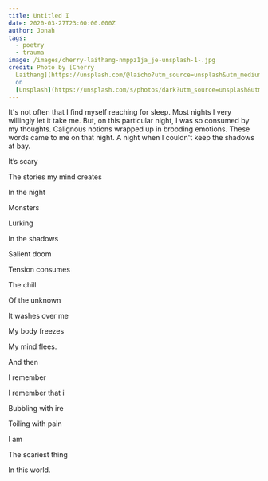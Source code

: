 ```yaml
---
title: Untitled I
date: 2020-03-27T23:00:00.000Z
author: Jonah
tags:
  - poetry
  - trauma
image: /images/cherry-laithang-nmppz1ja_je-unsplash-1-.jpg
credit: Photo by [Cherry
  Laithang](https://unsplash.com/@laicho?utm_source=unsplash&utm_medium=referral&utm_content=creditCopyText)
  on
  [Unsplash](https://unsplash.com/s/photos/dark?utm_source=unsplash&utm_medium=referral&utm_content=creditCopyText)
---
```

<!--StartFragment--> 

It's not often that I find myself reaching for sleep. Most nights I very willingly let it take me. But, on this particular night, I was so consumed by my thoughts. Calignous notions wrapped up in brooding emotions. These words came to me on that night. A night when I couldn't keep the shadows at bay. 

<!--EndFragment-->

<!--StartFragment-->

It’s scary

The stories my mind creates

In the night

Monsters

Lurking

In the shadows

Salient doom

Tension consumes

The chill

Of the unknown

It washes over me

My body freezes

My mind flees.

And then

I remember

I remember that i

Bubbling with ire

Toiling with pain

I am

The scariest thing

In this world.

<!--EndFragment-->



